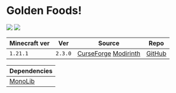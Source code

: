 # Golden Foods!

![](https://www.bisecthosting.com/images/CF/Golden_Foods/BH_GF_header.webp)
![](https://media.forgecdn.net/attachments/864/3/golden-foods-1.jpg)

| Minecraft ver | Ver     | Source                                                                                                                      | Repo                                                         |
| ------------- | ------- | --------------------------------------------------------------------------------------------------------------------------- | ------------------------------------------------------------ |
| `1.21.1`      | `2.3.0` | [CurseForge](https://www.curseforge.com/minecraft/mc-mods/golden-foods) [Modirinth](https://modrinth.com/mod/golden-foods!) | [GitHub](https://github.com/Cursee-Development/Golden-Foods) |

| Dependencies          |
| --------------------- |
| [MonoLib](MonoLib.md) |